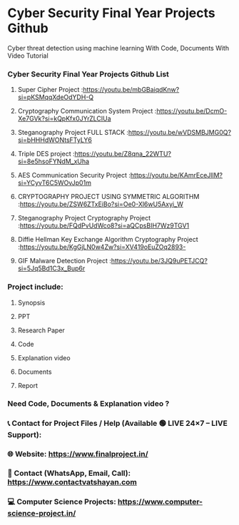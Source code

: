 # Cyber Security Final Year Projects Github
Cyber threat detection using machine learning With Code, Documents With Video Tutorial

### Cyber Security Final Year Projects Github List

1. Super Cipher Project	                                            :https://youtu.be/mbGBaiqdKnw?si=pKSMqqXdeOdYDH-Q

2. Cryptography Communication System Project	                    :https://youtu.be/DcmO-Xe7GVk?si=kQpKfx0JYrZLCIUa

3. Steganography Project FULL STACK	                                :https://youtu.be/wVDSMBJMG0Q?si=bHHHdWONtsFTyLY6

4. Triple DES project	                                            :https://youtu.be/Z8qna_22WTU?si=8e5hsoFYNdM_xUha

5. AES Communication Security Project	                            :https://youtu.be/KAmrEceJllM?si=YCyvT6C5WOvJp01m

6. CRYPTOGRAPHY PROJECT USING SYMMETRIC ALGORITHM	                :https://youtu.be/ZSW6ZTxEiBo?si=Oe0-Xl6wU5Axyi_W

7. Steganography Project Cryptography Project	                    :https://youtu.be/FQdPvUdWco8?si=aQCpsBIH7Wz9TGV1

8. Diffie Hellman Key Exchange Algorithm Cryptography Project	    :https://youtu.be/KgGjLN0w4Zw?si=XV419oEuZOq2893-

9. GIF Malware Detection Project	                                :https://youtu.be/3JQ9uPETJCQ?si=5Jq5Bd1C3x_Bup6r
    
### Project include: 

1. Synopsis

2. PPT

3. Research Paper


4. Code

5. Explanation video

6. Documents

7. Report


### Need Code, Documents & Explanation video ? 

### 📞 Contact for Project Files / Help (Available 🟢 LIVE 24×7 – LIVE Support):

### 🌐 Website: https://www.finalproject.in/

### 📲 Contact (WhatsApp, Email, Call): https://www.contactvatshayan.com

### 💻 Computer Science Projects: https://www.computer-science-project.in/
